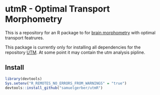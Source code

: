 # utmR - Optimal Transport Morphometry 

This is a repository for an R package to for [brain
morphometry](https://en.wikipedia.org/wiki/Brain_morphometry) with optimal
transport featrures.

This package is currently only for installing all dependencies for the
repository [UTM](https://github.com/KitwareMedical/UTM).  At some point it may
contain the utm analysis pipline.

## Install

```R
library(devtools)
Sys.setenv("R_REMOTES_NO_ERRORS_FROM_WARNINGS" = "true")
devtools::install_github("samuelgerber/utmR")
```
